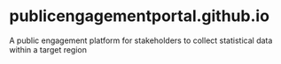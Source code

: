 # publicengagementportal.github.io
A public engagement platform for stakeholders to collect statistical data within a target region
